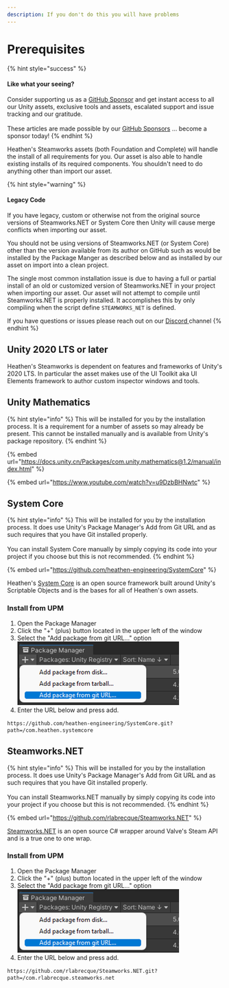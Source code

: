 ```yaml
---
description: If you don't do this you will have problems
---
```


# Prerequisites

{% hint style="success" %}
#### Like what your seeing?

Consider supporting us as a [GitHub Sponsor](../../../company/concepts/become-a-sponsor.md) and get instant access to all our Unity assets, exclusive tools and assets, escalated support and issue tracking and our gratitude.\
\
These articles are made possible by our [GitHub Sponsors](https://github.com/sponsors/heathen-engineering) ... become a sponsor today!
{% endhint %}

Heathen's Steamworks assets (both Foundation and Complete) will handle the install of all requirements for you. Our asset is also able to handle existing installs of its required components. You shouldn't need to do anything other than import our asset.

{% hint style="warning" %}
#### Legacy Code



If you have legacy, custom or otherwise not from the original source versions of Steamworks.NET or System Core then Unity will cause merge conflicts when importing our asset.



You should not be using versions of Steamworks.NET (or System Core) other than the version available from its author on GitHub such as would be installed by the Package Manger as described below and as installed by our asset on import into a clean project.



The single most common installation issue is due to having a full or partial install of an old or customized version of Steamworks.NET in your project when importing our asset. Our asset will not attempt to compile until Steamworks.NET is properly installed. It accomplishes this by only compiling when the script define `STEAMWORKS_NET` is defined.



If you have questions or issues please reach out on our [Discord ](https://discord.gg/6X3xrRc)channel
{% endhint %}

## Unity 2020 LTS or later

Heathen's Steamworks is dependent on features and frameworks of Unity's 2020 LTS. In particular the asset makes use of the UI Toolkit aka UI Elements framework to author custom inspector windows and tools.&#x20;

## Unity Mathematics

{% hint style="info" %}
This will be installed for you by the installation process. It is a requirement for a number of assets so may already be present. This cannot be installed manually and is available from Unity's package repository.
{% endhint %}

{% embed url="https://docs.unity.cn/Packages/com.unity.mathematics@1.2/manual/index.html" %}

{% embed url="https://www.youtube.com/watch?v=u9DzbBHNwtc" %}

## System Core

{% hint style="info" %}
This will be installed for you by the installation process. It does use Unity's Package Manager's Add from Git URL and as such requires that you have Git installed properly.\
\
You can install System Core manually by simply copying its code into your project if you choose but this is not recommended.
{% endhint %}

{% embed url="https://github.com/heathen-engineering/SystemCore" %}

Heathen's [System Core](../../system-core/) is an open source framework built around Unity's Scriptable Objects and is the bases for all of Heathen's own assets.

### Install from UPM

1. Open the Package Manager
2. Click the "+" (plus) button located in the upper left of the window
3. Select the "Add package from git URL..." option\
   <img src="../../../.gitbook/assets/image (144).png" alt="" data-size="original">
4. Enter the URL below and press add.

```
https://github.com/heathen-engineering/SystemCore.git?path=/com.heathen.systemcore
```

## Steamworks.NET

{% hint style="info" %}
This will be installed for you by the installation process. It does use Unity's Package Manager's Add from Git URL and as such requires that you have Git installed properly.\
\
You can install Steamworks.NET manually by simply copying its code into your project if you choose but this is not recommended.
{% endhint %}

{% embed url="https://github.com/rlabrecque/Steamworks.NET" %}

[Steamworks.NET](https://steamworks.github.io/) is an open source C# wrapper around Valve's Steam API and is a true one to one wrap.

### Install from UPM

1. Open the Package Manager
2. Click the "+" (plus) button located in the upper left of the window
3. Select the "Add package from git URL..." option\
   <img src="../../../.gitbook/assets/image (144).png" alt="" data-size="original">
4. Enter the URL below and press add.

```
https://github.com/rlabrecque/Steamworks.NET.git?path=/com.rlabrecque.steamworks.net
```

###
